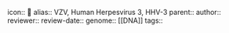 icon:: 🦠
alias:: VZV, Human Herpesvirus 3, HHV-3
parent::
author::
reviewer::
review-date::
genome:: [[DNA]]
tags::

